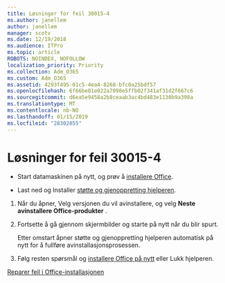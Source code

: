 ```yaml
---
title: Løsninger for feil 30015-4
ms.author: janellem
author: janellem
manager: scotv
ms.date: 12/19/2018
ms.audience: ITPro
ms.topic: article
ROBOTS: NOINDEX, NOFOLLOW
localization_priority: Priority
ms.collection: Adm_O365
ms.custom: Adm_O365
ms.assetid: 4293f495-01c5-4ea4-8268-bfc0a25bdf57
ms.openlocfilehash: 6f66be81e022a7098e5ffb02f341af31d2f667c6
ms.sourcegitcommit: d6ea5e9458a2b8ceaab3ac4bd483e1130b9a398a
ms.translationtype: MT
ms.contentlocale: nb-NO
ms.lasthandoff: 01/15/2019
ms.locfileid: "28302855"
---
```

# <a name="solutions-for-error-30015-4"></a>Løsninger for feil 30015-4

- Start datamaskinen på nytt, og prøv å [installere Office](https://portal.office.com/OLS/MySoftware.aspx).
    
- Last ned og Installer [støtte og gjenoppretting hjelperen](https://aka.ms/SARA-OfficeUninstall-Alchemy).
    
1. Når du åpner, Velg versjonen du vil avinstallere, og velg **Neste** **avinstallere Office-produkter** . 
    
2. Fortsette å gå gjennom skjermbilder og starte på nytt når du blir spurt.
    
    Etter omstart åpner støtte og gjenoppretting hjelperen automatisk på nytt for å fullføre avinstallasjonsprosessen.
    
3. Følg resten spørsmål og [installere Office på nytt](https://portal.office.com/OLS/MySoftware.aspx) eller Lukk hjelperen. 
    
[Reparer feil i Office-installasjonen](https://support.office.com/article/d5df89a9-0507-4b4c-92f9-22f457e630aa?=wt.mc_id=Alchm_DldInstAct.aspx)
  

